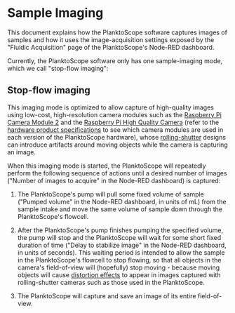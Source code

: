 # Sample Imaging

This document explains how the PlanktoScope software captures images of samples and how it uses the image-acquisition settings exposed by the "Fluidic Acquisition" page of the PlanktoScope's Node-RED dashboard.

Currently, the PlanktoScope software only has one sample-imaging mode, which we call "stop-flow imaging":

## Stop-flow imaging

This imaging mode is optimized to allow capture of high-quality images using low-cost, high-resolution camera modules such as the [Raspberry Pi Camera Module 2](https://www.raspberrypi.com/products/camera-module-v2/) and the [Raspberry Pi High Quality Camera](https://www.raspberrypi.com/products/raspberry-pi-high-quality-camera/) (refer to the [hardware product specifications](../../hardware/product-specs.md) to see which camera modules are used in each version of the PlanktoScope hardware), whose [rolling-shutter](https://en.wikipedia.org/wiki/Rolling_shutter) designs can introduce artifacts around moving objects while the camera is capturing an image.

When this imaging mode is started, the PlanktoScope will repeatedly perform the following sequence of actions until a desired number of images ("Number of images to acquire" in the Node-RED dashboard) is captured:

1. The PlanktoScope's pump will pull some fixed volume of sample ("Pumped volume" in the Node-RED dashboard, in units of mL) from the sample intake and move the same volume of sample down through the PlanktoScope's flowcell.

2. After the PlanktoScope's pump finishes pumping the specified volume, the pump will stop and the PlanktoScope will wait for some short fixed duration of time ("Delay to stabilize image" in the Node-RED dashboard, in units of seconds). This waiting period is intended to allow the sample in the PlanktoScope's flowcell to stop flowing, so that all objects in the camera's field-of-view will (hopefully) stop moving - because moving objects will cause [distortion effects](https://en.wikipedia.org/wiki/Rolling_shutter#Distortion_effects) to appear in images captured with rolling-shutter cameras such as those used in the PlanktoScope.

3. The PlanktoScope will capture and save an image of its entire field-of-view.
